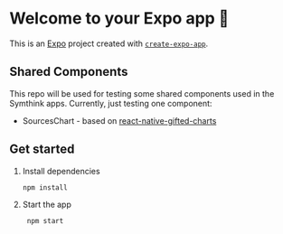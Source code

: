 # Welcome to your Expo app 👋

This is an [Expo](https://expo.dev) project created with [`create-expo-app`](https://www.npmjs.com/package/create-expo-app).

## Shared Components

This repo will be used for testing some shared components used in the Symthink apps.  Currently, just testing one component:

* SourcesChart - based on [react-native-gifted-charts](https://www.npmjs.com/package/react-native-gifted-charts)

## Get started

1. Install dependencies

   ```bash
   npm install
   ```

2. Start the app

   ```bash
    npm start
   ```

